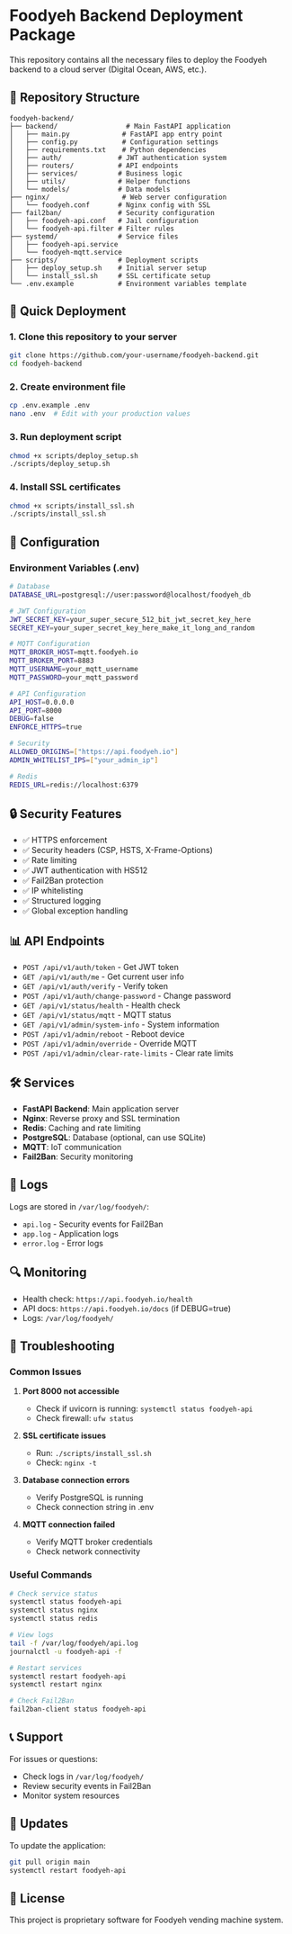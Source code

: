 # Foodyeh Backend Deployment Package

This repository contains all the necessary files to deploy the Foodyeh backend to a cloud server (Digital Ocean, AWS, etc.).

## 📁 Repository Structure

```
foodyeh-backend/
├── backend/                 # Main FastAPI application
│   ├── main.py             # FastAPI app entry point
│   ├── config.py           # Configuration settings
│   ├── requirements.txt    # Python dependencies
│   ├── auth/              # JWT authentication system
│   ├── routers/           # API endpoints
│   ├── services/          # Business logic
│   ├── utils/             # Helper functions
│   └── models/            # Data models
├── nginx/                  # Web server configuration
│   └── foodyeh.conf       # Nginx config with SSL
├── fail2ban/              # Security configuration
│   ├── foodyeh-api.conf   # Jail configuration
│   └── foodyeh-api.filter # Filter rules
├── systemd/               # Service files
│   ├── foodyeh-api.service
│   └── foodyeh-mqtt.service
├── scripts/               # Deployment scripts
│   ├── deploy_setup.sh    # Initial server setup
│   └── install_ssl.sh     # SSL certificate setup
└── .env.example           # Environment variables template
```

## 🚀 Quick Deployment

### 1. Clone this repository to your server
```bash
git clone https://github.com/your-username/foodyeh-backend.git
cd foodyeh-backend
```

### 2. Create environment file
```bash
cp .env.example .env
nano .env  # Edit with your production values
```

### 3. Run deployment script
```bash
chmod +x scripts/deploy_setup.sh
./scripts/deploy_setup.sh
```

### 4. Install SSL certificates
```bash
chmod +x scripts/install_ssl.sh
./scripts/install_ssl.sh
```

## 🔧 Configuration

### Environment Variables (.env)
```bash
# Database
DATABASE_URL=postgresql://user:password@localhost/foodyeh_db

# JWT Configuration
JWT_SECRET_KEY=your_super_secure_512_bit_jwt_secret_key_here
SECRET_KEY=your_super_secret_key_here_make_it_long_and_random

# MQTT Configuration
MQTT_BROKER_HOST=mqtt.foodyeh.io
MQTT_BROKER_PORT=8883
MQTT_USERNAME=your_mqtt_username
MQTT_PASSWORD=your_mqtt_password

# API Configuration
API_HOST=0.0.0.0
API_PORT=8000
DEBUG=false
ENFORCE_HTTPS=true

# Security
ALLOWED_ORIGINS=["https://api.foodyeh.io"]
ADMIN_WHITELIST_IPS=["your_admin_ip"]

# Redis
REDIS_URL=redis://localhost:6379
```

## 🔒 Security Features

- ✅ HTTPS enforcement
- ✅ Security headers (CSP, HSTS, X-Frame-Options)
- ✅ Rate limiting
- ✅ JWT authentication with HS512
- ✅ Fail2Ban protection
- ✅ IP whitelisting
- ✅ Structured logging
- ✅ Global exception handling

## 📊 API Endpoints

- `POST /api/v1/auth/token` - Get JWT token
- `GET /api/v1/auth/me` - Get current user info
- `GET /api/v1/auth/verify` - Verify token
- `POST /api/v1/auth/change-password` - Change password
- `GET /api/v1/status/health` - Health check
- `GET /api/v1/status/mqtt` - MQTT status
- `GET /api/v1/admin/system-info` - System information
- `POST /api/v1/admin/reboot` - Reboot device
- `POST /api/v1/admin/override` - Override MQTT
- `POST /api/v1/admin/clear-rate-limits` - Clear rate limits

## 🛠️ Services

- **FastAPI Backend**: Main application server
- **Nginx**: Reverse proxy and SSL termination
- **Redis**: Caching and rate limiting
- **PostgreSQL**: Database (optional, can use SQLite)
- **MQTT**: IoT communication
- **Fail2Ban**: Security monitoring

## 📝 Logs

Logs are stored in `/var/log/foodyeh/`:
- `api.log` - Security events for Fail2Ban
- `app.log` - Application logs
- `error.log` - Error logs

## 🔍 Monitoring

- Health check: `https://api.foodyeh.io/health`
- API docs: `https://api.foodyeh.io/docs` (if DEBUG=true)
- Logs: `/var/log/foodyeh/`

## 🚨 Troubleshooting

### Common Issues

1. **Port 8000 not accessible**
   - Check if uvicorn is running: `systemctl status foodyeh-api`
   - Check firewall: `ufw status`

2. **SSL certificate issues**
   - Run: `./scripts/install_ssl.sh`
   - Check: `nginx -t`

3. **Database connection errors**
   - Verify PostgreSQL is running
   - Check connection string in .env

4. **MQTT connection failed**
   - Verify MQTT broker credentials
   - Check network connectivity

### Useful Commands

```bash
# Check service status
systemctl status foodyeh-api
systemctl status nginx
systemctl status redis

# View logs
tail -f /var/log/foodyeh/api.log
journalctl -u foodyeh-api -f

# Restart services
systemctl restart foodyeh-api
systemctl restart nginx

# Check Fail2Ban
fail2ban-client status foodyeh-api
```

## 📞 Support

For issues or questions:
- Check logs in `/var/log/foodyeh/`
- Review security events in Fail2Ban
- Monitor system resources

## 🔄 Updates

To update the application:
```bash
git pull origin main
systemctl restart foodyeh-api
```

## 📄 License

This project is proprietary software for Foodyeh vending machine system. 